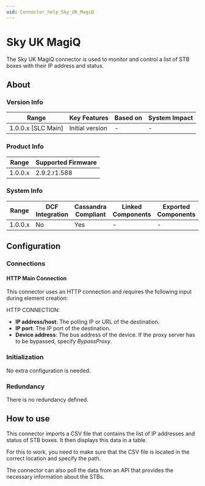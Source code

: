 ```yaml
---
uid: Connector_help_Sky_UK_MagiQ
---
```


# Sky UK MagiQ

The Sky UK MagiQ connector is used to monitor and control a list of STB boxes with their IP address and status.

## About

### Version Info

| Range                | Key Features     | Based on     | System Impact     |
|----------------------|------------------|--------------|-------------------|
| 1.0.0.x [SLC Main]   | Initial version  | -            | -                 |

### Product Info

| Range     | Supported Firmware     |
|-----------|------------------------|
| 1.0.0.x   | 2.9.2.r1.588           |

### System Info

| Range     | DCF Integration     | Cassandra Compliant     | Linked Components     | Exported Components     |
|-----------|---------------------|-------------------------|-----------------------|-------------------------|
| 1.0.0.x   | No                  | Yes                     | -                     | -                       |

## Configuration

### Connections

#### HTTP Main Connection

This connector uses an HTTP connection and requires the following input during element creation:

HTTP CONNECTION:

- **IP address/host**: The polling IP or URL of the destination.
- **IP port**: The IP port of the destination.
- **Device address**: The bus address of the device. If the proxy server has to be bypassed, specify *BypassProxy*.

### Initialization

No extra configuration is needed.

### Redundancy

There is no redundancy defined.

## How to use

This connector imports a CSV file that contains the list of IP addresses and status of STB boxes. It then displays this data in a table.

For this to work, you need to make sure that the CSV file is located in the correct location and specify the path.

The connector can also poll the data from an API that provides the necessary information about the STBs.
